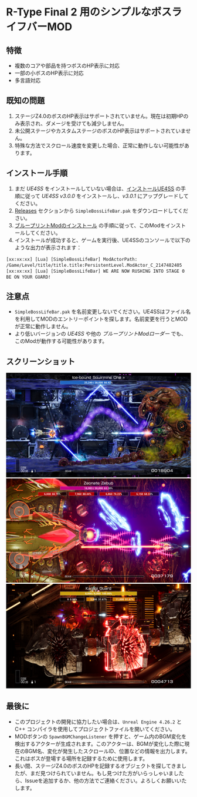 # R-Type Final 2 用のシンプルなボスライフバーMOD

## 特徴
- 複数のコアや部品を持つボスのHP表示に対応
- 一部の小ボスのHP表示に対応
- 多言語対応

## 既知の問題
1. ステージZ4.0のボスのHP表示はサポートされていません。現在は初期HPのみ表示され、ダメージを受けても減少しません。
2. 未公開ステージやカスタムステージのボスのHP表示はサポートされていません。
3. 特殊な方法でスクロール速度を変更した場合、正常に動作しない可能性があります。

## インストール手順
1. まだ *UE4SS* をインストールしていない場合は、[インストールUE4SS](https://github.com/BLACKujira/RTF2ModdingGuide/blob/master/Chapter1_TheBasics/ja/UE4SS%E3%81%AE%E3%82%A4%E3%83%B3%E3%82%B9%E3%83%88%E3%83%BC%E3%83%AB.md) の手順に従って *UE4SS v3.0.0* をインストールし、*v3.0.1* にアップグレードしてください。
2. [Releases](https://github.com/BLACKujira/SimpleBossLifeBarMod/releases) セクションから `SimpleBossLifeBar.pak` をダウンロードしてください。
3. [ブループリントModのインストール](https://github.com/BLACKujira/RTF2ModdingGuide/blob/master/Chapter1_TheBasics/ja/%E3%83%96%E3%83%AB%E3%83%BC%E3%83%97%E3%83%AA%E3%83%B3%E3%83%88Mod%E3%81%AE%E3%82%A4%E3%83%B3%E3%82%B9%E3%83%88%E3%83%BC%E3%83%AB.md) の手順に従って、このModをインストールしてください。
4. インストールが成功すると、ゲームを実行後、UE4SSのコンソールで以下のような出力が表示されます：
```
[xx:xx:xx] [Lua] [SimpleBossLifeBar] ModActorPath: /Game/Level/title/title.title:PersistentLevel.ModActor_C_2147482405
[xx:xx:xx] [Lua] [SimpleBossLifeBar] WE ARE NOW RUSHING INTO STAGE 0 BE ON YOUR GUARD!
```

## 注意点
- `SimpleBossLifeBar.pak` を名前変更しないでください。UE4SSはファイル名を利用してMODのエントリーポイントを探します。名前変更を行うとMODが正常に動作しません。
- より低いバージョンの *UE4SS* や他の *ブループリントModローダー* でも、このModが動作する可能性があります。

## スクリーンショット
![Screenshot 1](Image/01.png)  
![Screenshot 2](Image/02.png)  
![Screenshot 3](Image/03.png)  

## 最後に
- このプロジェクトの開発に協力したい場合は、`Unreal Engine 4.26.2` と C++ コンパイラを使用してプロジェクトファイルを開いてください。
- MODボタンの `SpawnBGMChangeListener` を押すと、ゲーム内のBGM変化を検出するアクターが生成されます。このアクターは、BGMが変化した際に現在のBGM名、変化が発生したスクロールID、位置などの情報を出力します。これはボスが登場する場所を記録するために使用します。
- 長い間、ステージZ4.0のボスのHPを記録するオブジェクトを探してきましたが、まだ見つけられていません。もし見つけた方がいらっしゃいましたら、Issueを追加するか、他の方法でご連絡ください。よろしくお願いいたします。